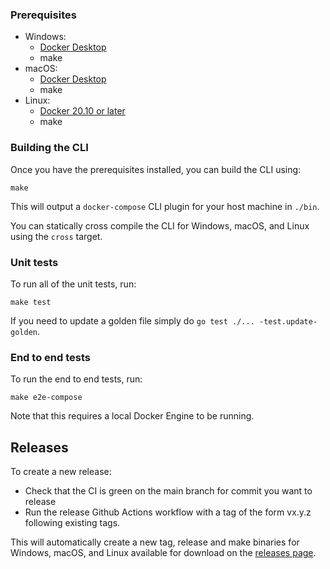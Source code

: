 
### Prerequisites

* Windows:
  * [Docker Desktop](https://hub.docker.com/editions/community/docker-ce-desktop-windows)
  * make
* macOS:
  * [Docker Desktop](https://hub.docker.com/editions/community/docker-ce-desktop-mac)
  * make
* Linux:
  * [Docker 20.10 or later](https://docs.docker.com/engine/install/)
  * make

### Building the CLI

Once you have the prerequisites installed, you can build the CLI using:

```console
make
```

This will output a `docker-compose` CLI plugin for your host machine in `./bin`.

You can statically cross compile the CLI for Windows, macOS, and Linux using the
`cross` target.

### Unit tests

To run all of the unit tests, run:

```console
make test
```

If you need to update a golden file simply do `go test ./... -test.update-golden`.

### End to end tests

To run the end to end tests, run:

```console
make e2e-compose
```

Note that this requires a local Docker Engine to be running.

## Releases

To create a new release:
* Check that the CI is green on the main branch for commit you want to release
* Run the release Github Actions workflow with a tag of the form vx.y.z following existing tags.

This will automatically create a new tag, release and make binaries for
Windows, macOS, and Linux available for download on the
[releases page](https://github.com/docker/compose/releases).
